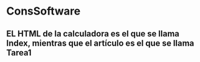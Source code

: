 # ConsSoftware

## EL HTML de la calculadora es el que se llama Index, mientras que el artículo es el que se llama Tarea1

